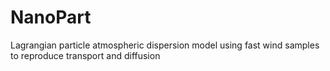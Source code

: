 # NanoPart
Lagrangian particle atmospheric dispersion model using fast wind samples to reproduce transport and diffusion
